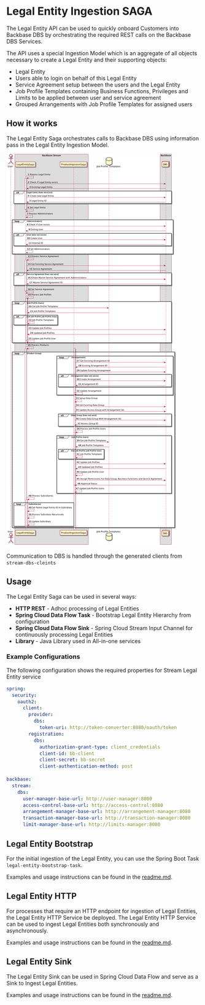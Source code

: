 # Legal Entity Ingestion SAGA

The Legal Entity API can be used to quickly onboard Customers into Backbase DBS by orchestrating the required REST calls on the Backbase DBS Services.

The API uses a special Ingestion Model which is an aggregate of all objects necessary to create a Legal Entity and their supporting objects:

* Legal Entity
* Users able to login on behalf of this Legal Entity
* Service Agreement setup between the users and the Legal Entity
* Job Profile Templates containing Business Functions, Privileges and Limits to be applied between user and service agreement
* Grouped Arrangements with Job Profile Templates for assigned users

## How it works

The Legal Entity Saga orchestrates calls to Backbase DBS using information pass in the Legal Entity Ingestion Model. 

![Sequence Diagram](docs/legal_enttiy_saga_sequence.png)

Communication to DBS is handled through the generated clients from `stream-dbs-cleints`


## Usage

The Legal Entity Saga can be used in several ways:

* **HTTP REST** - Adhoc processing of Legal Entities
* **Spring Cloud Data Flow Task** - Bootstrap Legal Entity Hierarchy from configuration
* **Spring Cloud Data Flow Sink** - Spring Cloud Stream Input Channel for continuously processing Legal Entities
* **Library** - Java Library used in All-in-one services 

### Example Configurations
The following configuration shows the required properties for Stream Legal Entity service

```yaml
spring:
  security:
    oauth2:
      client:
        provider:
          dbs:
            token-uri: http://token-converter:8080/oauth/token
        registration:
          dbs:
            authorization-grant-type: client_credentials
            client-id: bb-client
            client-secret: bb-secret
            client-authentication-method: post

backbase:
  stream:
    dbs:
      user-manager-base-url: http://user-manager:8080
      access-control-base-url: http://access-control:8080
      arrangement-manager-base-url: http://arrangement-manager:8080
      transaction-manager-base-url: http://transaction-manager:8080
      limit-manager-base-url: http://limits-manager:8080
```

## Legal Entity Bootstrap

For the initial ingestion of the Legal Entity, you can use the Spring Boot Task `legal-entity-bootstrap-task`. 

Examples and usage instructions can be found in the [readme.md](legal-entity-bootstrap-task/readme.md).


## Legal Entity HTTP

For processes that require an HTTP endpoint for ingestion of Legal Entities, the Legal Entity HTTP Service be deployed. 
The Legal Entity HTTP Service can be used to ingest Legal Entities both synchronously and asynchronously.

Examples and usage instructions can be found in the [readme.md](legal-entity-http/readme.md).


## Legal Entity Sink

The Legal Entity Sink can be used in Spring Cloud Data Flow and serve as a Sink to Ingest Legal Entities. 

Examples and usage instructions can be found in the [readme.md](legal-entity-sink/readme.md). 
